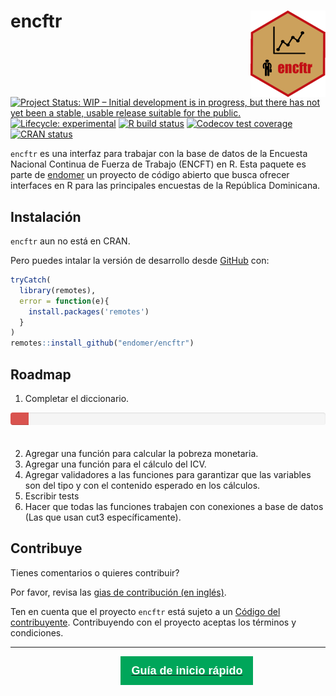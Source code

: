 
<!-- README.md is generated from README.Rmd. Please edit that file -->

# encftr <img src='man/figures/logo.png' align="right" height="138" />

<!-- badges: start -->

[![Project Status: WIP – Initial development is in progress, but there
has not yet been a stable, usable release suitable for the
public.](https://www.repostatus.org/badges/latest/wip.svg)](https://www.repostatus.org/#wip)
[![Lifecycle:
experimental](https://img.shields.io/badge/lifecycle-experimental-orange.svg)](https://www.tidyverse.org/lifecycle/#experimental)
[![R build
status](https://github.com/endomer/encftr/workflows/R-CMD-check/badge.svg)](https://github.com/endomer/encftr/actions)
[![Codecov test
coverage](https://codecov.io/gh/endomer/encftr/branch/master/graph/badge.svg)](https://codecov.io/gh/endomer/encftr?branch=master)
[![CRAN
status](https://www.r-pkg.org/badges/version/encftr)](https://CRAN.R-project.org/package=encftr)
<!-- badges: end -->

`encftr` es una interfaz para trabajar con la base de datos de la
Encuesta Nacional Continua de Fuerza de Trabajo (ENCFT) en R. Esta
paquete es parte de [endomer](https://endomer.github.io/) un proyecto de
código abierto que busca ofrecer interfaces en R para las principales
encuestas de la República Dominicana.

## Instalación

`encftr` aun no está en CRAN.

<!-- You can install the released version of encftr from [CRAN](https://CRAN.R-project.org) with: -->
<!-- ``` r -->
<!-- install.packages("encftr") -->
<!-- ``` -->

Pero puedes intalar la versión de desarrollo desde
[GitHub](https://github.com/) con:

``` r
tryCatch(
  library(remotes),
  error = function(e){
    install.packages('remotes')
  }
)
remotes::install_github("endomer/encftr")
```

## Roadmap

1.  Completar el diccionario.

<!--html_preserve-->

<div style="display:inline-block;
             vertical-align:baseline;
             width:100%;
             height:20px;
             margin-bottom:20px;
             overflow:hidden;
             background-color:#f5f5f5;
             border-radius:4px;
             -webkit-box-shadow:inset 0 1px 2px rgba(0,0,0,.1);
             box-shadow:inset 0 1px 2px rgba(0,0,0,.1);">

<div style="float: left;
height: 100%;
font-size: 16px;
line-height: 20px;
color: #fff;
text-align: center;
box-shadow: inset 0 -1px 0 rgb(0 0 0 / 15%);
transition: width .6s ease;
background-color: #d9534f;  width: 5.8%;">

5.8%

</div>

</div>

<!--/html_preserve-->

2.  Agregar una función para calcular la pobreza monetaria.
3.  Agregar una función para el cálculo del ICV.
4.  Agregar validadores a las funciones para garantizar que las
    variables son del tipo y con el contenido esperado en los cálculos.
5.  Escribir tests
6.  Hacer que todas las funciones trabajen con conexiones a base de
    datos (Las que usan cut3 específicamente).

## Contribuye

Tienes comentarios o quieres contribuir?

Por favor, revisa las [gias de contribución (en
inglés)](https://endomer.github.io/encftr/CONTRIBUTING.html).

Ten en cuenta que el proyecto `encftr` está sujeto a un [Código del
contribuyente](https://contributor-covenant.org/es/version/2/0/CODE_OF_CONDUCT.html).
Contribuyendo con el proyecto aceptas los términos y condiciones.

<hr/>
<!--html_preserve-->

<a href="./articles/encftr.html"><button type="button"
style = "
    border: 1px solid transparent;
    background-color: #00a65a;
    display: block;
    padding: 10px 16px;
    font-size: 18px;
    line-height: 1.3333333;
    color: #fff;
    cursor: pointer;
    margin-left: 35%;
    margin-top: 10px;
    font-weight: 900;
    text-align: center;
    white-space: nowrap;
    vertical-align: middle;"> Guía de inicio
rápido</button></a><!--/html_preserve-->
